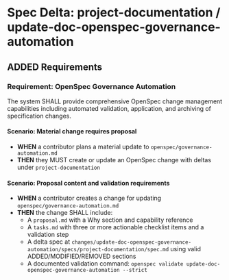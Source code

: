 
# Spec Delta: project-documentation / update-doc-openspec-governance-automation

## ADDED Requirements

### Requirement: OpenSpec Governance Automation

The system SHALL provide comprehensive OpenSpec change management capabilities including automated validation, application, and archiving of specification changes.

#### Scenario: Material change requires proposal

- **WHEN** a contributor plans a material update to `openspec/governance-automation.md`
- **THEN** they MUST create or update an OpenSpec change with deltas under `project-documentation`

#### Scenario: Proposal content and validation requirements

- **WHEN** a contributor creates a change for updating `openspec/governance-automation.md`
- **THEN** the change SHALL include:
	- A `proposal.md` with a Why section and capability reference
	- A `tasks.md` with three or more actionable checklist items and a validation step
	- A delta spec at `changes/update-doc-openspec-governance-automation/specs/project-documentation/spec.md` using valid ADDED/MODIFIED/REMOVED sections
	- A documented validation command: `openspec validate update-doc-openspec-governance-automation --strict`
